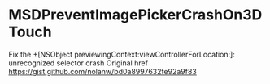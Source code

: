 # MSDPreventImagePickerCrashOn3DTouch
Fix the +[NSObject previewingContext:viewControllerForLocation:]: unrecognized selector crash
Original href https://gist.github.com/nolanw/bd0a8997632fe92a9f83


